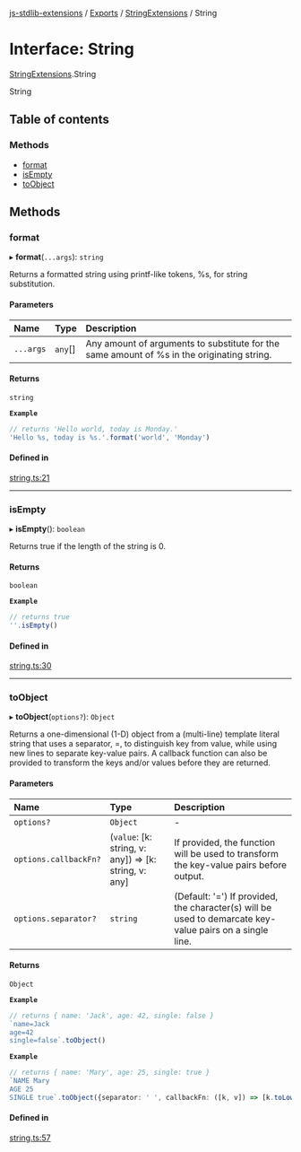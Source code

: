 [js-stdlib-extensions](/docs/README.md) / [Exports](/docs/modules.md) / [StringExtensions](/docs/modules/StringExtensions.md) / String

# Interface: String

[StringExtensions](/docs/modules/StringExtensions.md).String

String

## Table of contents

### Methods

- [format](/docs/interfaces/StringExtensions.String.md#format)
- [isEmpty](/docs/interfaces/StringExtensions.String.md#isempty)
- [toObject](/docs/interfaces/StringExtensions.String.md#toobject)

## Methods

### format

▸ **format**(`...args`): `string`

Returns a formatted string using printf-like tokens, %s, for string
substitution.

#### Parameters

| Name | Type | Description |
| :------ | :------ | :------ |
| `...args` | `any`[] | Any amount of arguments to substitute for the same amount of %s in the originating string. |

#### Returns

`string`

**`Example`**

```ts
// returns 'Hello world, today is Monday.'
'Hello %s, today is %s.'.format('world', 'Monday')
```

#### Defined in

[string.ts:21](https://github.com/KamaranL/js-stdlib-extensions/blob/c26cf80/src/ext/string.ts#L21)

___

### isEmpty

▸ **isEmpty**(): `boolean`

Returns true if the length of the string is 0.

#### Returns

`boolean`

**`Example`**

```ts
// returns true
''.isEmpty()
```

#### Defined in

[string.ts:30](https://github.com/KamaranL/js-stdlib-extensions/blob/c26cf80/src/ext/string.ts#L30)

___

### toObject

▸ **toObject**(`options?`): `Object`

Returns a one-dimensional (1-D) object from a (multi-line) template
literal string that uses a separator, =, to distinguish key from value,
while using new lines to separate key-value pairs. A callback function
can also be provided to transform the keys and/or values before they are
returned.

#### Parameters

| Name | Type | Description |
| :------ | :------ | :------ |
| `options?` | `Object` | - |
| `options.callbackFn?` | (`value`: [k: string, v: any]) => [k: string, v: any] | If provided, the function will be used to transform the key-value pairs before output. |
| `options.separator?` | `string` | (Default: '=') If provided, the character(s) will be used to demarcate key-value pairs on a single line. |

#### Returns

`Object`

**`Example`**

```ts
// returns { name: 'Jack', age: 42, single: false }
`name=Jack
age=42
single=false`.toObject()
```

**`Example`**

```ts
// returns { name: 'Mary', age: 25, single: true }
`NAME Mary
AGE 25
SINGLE true`.toObject({separator: ' ', callbackFn: ([k, v]) => [k.toLowerCase(), v]})
```

#### Defined in

[string.ts:57](https://github.com/KamaranL/js-stdlib-extensions/blob/c26cf80/src/ext/string.ts#L57)
